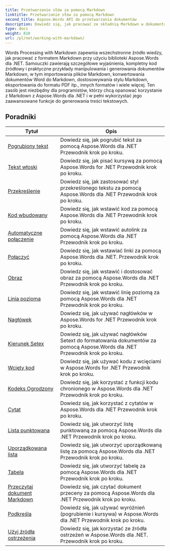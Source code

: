 ```yaml
---
title: Przetwarzanie słów za pomocą Markdown
linktitle: Przetwarzanie słów za pomocą Markdown
second_title: Aspose.Words API do przetwarzania dokumentów
description: Dowiedz się, jak pracować ze składnią Markdown w dokumentach programu Word przy użyciu Aspose.Words dla .NET dzięki tym samouczkom krok po kroku i praktycznym przykładom.
type: docs
weight: 810
url: /pl/net/working-with-markdown/
---
```


Words Processing with Markdown zapewnia wszechstronne źródło wiedzy, jak pracować z formatem Markdown przy użyciu biblioteki Aspose.Words dla .NET. Samouczki zawierają szczegółowe wyjaśnienia, kompletny kod źródłowy i praktyczne przykłady manipulowania i generowania dokumentów Markdown, w tym importowania plików Markdown, konwertowania dokumentów Word do Markdown, dostosowywania stylu Markdown, eksportowania do formatu PDF itp., innych formatów i wiele więcej. Ten zasób jest niezbędny dla programistów, którzy chcą opanować korzystanie z Markdown z Aspose.Words dla .NET i w pełni wykorzystać jego zaawansowane funkcje do generowania treści tekstowych.

 ## Poradniki
| Tytuł | Opis |
| --- | --- |
| [Pogrubiony tekst](./bold-text/) | Dowiedz się, jak pogrubić tekst za pomocą Aspose.Words dla .NET Przewodnik krok po kroku. |
| [Tekst włoski](./italic-text/) | Dowiedz się, jak pisać kursywą za pomocą Aspose.Words for .NET Przewodnik krok po kroku. |
| [Przekreślenie](./strikethrough/) | Dowiedz się, jak zastosować styl przekreślonego tekstu za pomocą Aspose.Words dla .NET Przewodnik krok po kroku. |
| [Kod wbudowany](./inline-code/) | Dowiedz się, jak wstawić kod za pomocą Aspose.Words dla .NET Przewodnik krok po kroku. |
| [Automatyczne połączenie](./autolink/) | Dowiedz się, jak wstawić autolink za pomocą Aspose.Words dla .NET Przewodnik krok po kroku. |
| [Połączyć](./link/) | Dowiedz się, jak wstawiać linki za pomocą Aspose.Words dla .NET. Przewodnik krok po kroku. |
| [Obraz](./image/) | Dowiedz się, jak wstawić i dostosować obraz za pomocą Aspose.Words dla .NET Przewodnik krok po kroku. |
| [Linia pozioma](./horizontal-rule/) | Dowiedz się, jak wstawić linię poziomą za pomocą Aspose.Words dla .NET Przewodnik krok po kroku. |
| [Nagłówek](./heading/) | Dowiedz się, jak używać nagłówków w Aspose.Words for .NET Przewodnik krok po kroku. |
| [Kierunek Setex](./setext-heading/) | Dowiedz się, jak używać nagłówków Setext do formatowania dokumentów za pomocą Aspose.Words dla .NET Przewodnik krok po kroku. |
| [Wcięty kod](./indented-code/) | Dowiedz się, jak używać kodu z wcięciami w Aspose.Words for .NET Przewodnik krok po kroku. |
| [Kodeks Ogrodzony](./fenced-code/) | Dowiedz się, jak korzystać z funkcji kodu chronionego w Aspose.Words dla .NET Przewodnik krok po kroku. |
| [Cytat](./quote/) | Dowiedz się, jak korzystać z cytatów w Aspose.Words dla .NET Przewodnik krok po kroku. |
| [Lista punktowana](./bulleted-list/) | Dowiedz się, jak utworzyć listę punktowaną za pomocą Aspose.Words dla .NET Przewodnik krok po kroku. |
| [Uporządkowana lista](./ordered-list/) | Dowiedz się, jak utworzyć uporządkowaną listę za pomocą Aspose.Words dla .NET Przewodnik krok po kroku. |
| [Tabela](./table/) | Dowiedz się, jak utworzyć tabelę za pomocą Aspose.Words dla .NET Przewodnik krok po kroku. |
| [Przeczytaj dokument Markdown](./read-markdown-document/) | Dowiedz się, jak czytać dokument przeceny za pomocą Aspose.Words dla .NET Przewodnik krok po kroku. |
| [Podkreśla](./emphases/) | Dowiedz się, jak używać wyróżnień (pogrubienie i kursywa) w Aspose.Words dla .NET Przewodnik krok po kroku. |
| [Użyj źródła ostrzeżenia](./use-warning-source/) | Dowiedz się, jak korzystać ze źródła ostrzeżeń w Aspose.Words dla .NET. Przewodnik krok po kroku. |